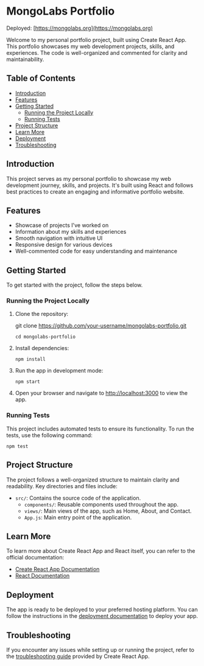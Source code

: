 # MongoLabs Portfolio

Deployed: [https://mongolabs.org](https://mongolabs.org)

Welcome to my personal portfolio project, built using Create React App. This portfolio showcases my web development projects, skills, and experiences. The code is well-organized and commented for clarity and maintainability.

## Table of Contents

- [Introduction](#introduction)
- [Features](#features)
- [Getting Started](#getting-started)
  - [Running the Project Locally](#running-the-project-locally)
  - [Running Tests](#running-tests)
- [Project Structure](#project-structure)
- [Learn More](#learn-more)
- [Deployment](#deployment)
- [Troubleshooting](#troubleshooting)

## Introduction

This project serves as my personal portfolio to showcase my web development journey, skills, and projects. It's built using React and follows best practices to create an engaging and informative portfolio website.

## Features

- Showcase of projects I've worked on
- Information about my skills and experiences
- Smooth navigation with intuitive UI
- Responsive design for various devices
- Well-commented code for easy understanding and maintenance

## Getting Started

To get started with the project, follow the steps below.

### Running the Project Locally

1. Clone the repository:

   git clone https://github.com/your-username/mongolabs-portfolio.git

   `cd mongolabs-portfolio`

2. Install dependencies:
    
    `npm install`

3. Run the app in development mode:

    `npm start`

4. Open your browser and navigate to [http://localhost:3000](http://localhost:3000) to view the app.

### Running Tests

This project includes automated tests to ensure its functionality. To run the tests, use the following command:

    npm test

## Project Structure

The project follows a well-organized structure to maintain clarity and readability. Key directories and files include:

- `src/`: Contains the source code of the application.
  - `components/`: Reusable components used throughout the app.
  - `views/`: Main views of the app, such as Home, About, and Contact.
  - `App.js`: Main entry point of the application.

## Learn More

To learn more about Create React App and React itself, you can refer to the official documentation:

- [Create React App Documentation](https://facebook.github.io/create-react-app/docs/getting-started)
- [React Documentation](https://reactjs.org/)

## Deployment

The app is ready to be deployed to your preferred hosting platform. You can follow the instructions in the [deployment documentation](https://facebook.github.io/create-react-app/docs/deployment) to deploy your app.

## Troubleshooting

If you encounter any issues while setting up or running the project, refer to the [troubleshooting guide](https://facebook.github.io/create-react-app/docs/troubleshooting) provided by Create React App.